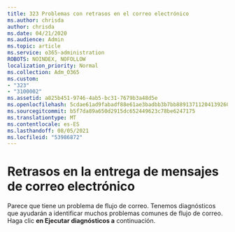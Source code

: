 ```yaml
---
title: 323 Problemas con retrasos en el correo electrónico
ms.author: chrisda
author: chrisda
ms.date: 04/21/2020
ms.audience: Admin
ms.topic: article
ms.service: o365-administration
ROBOTS: NOINDEX, NOFOLLOW
localization_priority: Normal
ms.collection: Adm_O365
ms.custom:
- "323"
- "3100002"
ms.assetid: a825b451-9746-4ab5-bc31-7679b3a48d5e
ms.openlocfilehash: 5cdae61ad9fabadf88e61ae3badbb3b7bb8891371120413926060142c7ff24f4
ms.sourcegitcommit: b5f7da89a650d2915dc652449623c78be6247175
ms.translationtype: MT
ms.contentlocale: es-ES
ms.lasthandoff: 08/05/2021
ms.locfileid: "53986872"
---
```

# <a name="delays-in-email-message-delivery"></a>Retrasos en la entrega de mensajes de correo electrónico

Parece que tiene un problema de flujo de correo. Tenemos diagnósticos que ayudarán a identificar muchos problemas comunes de flujo de correo. Haga clic **en Ejecutar diagnósticos a** continuación.
